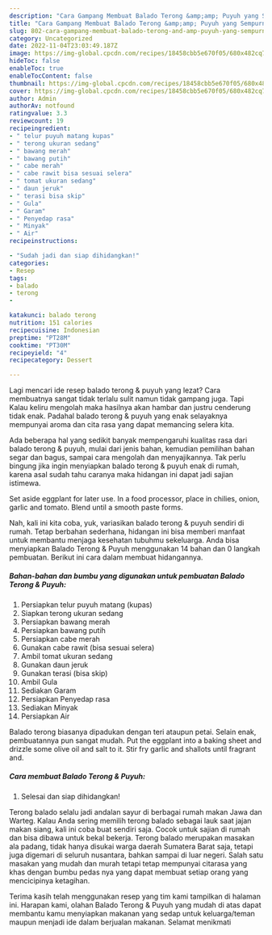 ```yaml
---
description: "Cara Gampang Membuat Balado Terong &amp;amp; Puyuh yang Sempurna, Buat Buka Puasa}"
title: "Cara Gampang Membuat Balado Terong &amp;amp; Puyuh yang Sempurna, Buat Buka Puasa}"
slug: 802-cara-gampang-membuat-balado-terong-and-amp-puyuh-yang-sempurna-buat-buka-puasa
category: Uncategorized
date: 2022-11-04T23:03:49.187Z
image: https://img-global.cpcdn.com/recipes/18458cbb5e670f05/680x482cq70/balado-terong-puyuh-foto-resep-utama.jpg
hideToc: false
enableToc: true
enableTocContent: false
thumbnail: https://img-global.cpcdn.com/recipes/18458cbb5e670f05/680x482cq70/balado-terong-puyuh-foto-resep-utama.jpg
cover: https://img-global.cpcdn.com/recipes/18458cbb5e670f05/680x482cq70/balado-terong-puyuh-foto-resep-utama.jpg
author: Admin
authorAv: notfound
ratingvalue: 3.3
reviewcount: 19
recipeingredient:
- " telur puyuh matang kupas"
- " terong ukuran sedang"
- " bawang merah"
- " bawang putih"
- " cabe merah"
- " cabe rawit bisa sesuai selera"
- " tomat ukuran sedang"
- " daun jeruk"
- " terasi bisa skip"
- " Gula"
- " Garam"
- " Penyedap rasa"
- " Minyak"
- " Air"
recipeinstructions:

- "Sudah jadi dan siap dihidangkan!"
categories:
- Resep
tags:
- balado
- terong
- 

katakunci: balado terong  
nutrition: 151 calories
recipecuisine: Indonesian
preptime: "PT28M"
cooktime: "PT30M"
recipeyield: "4"
recipecategory: Dessert

---
```



Lagi mencari ide resep balado terong &amp; puyuh yang lezat? Cara membuatnya sangat tidak terlalu sulit namun tidak gampang juga. Tapi Kalau keliru mengolah maka hasilnya akan hambar dan justru cenderung tidak enak. Padahal balado terong &amp; puyuh yang enak selayaknya mempunyai aroma dan cita rasa yang dapat memancing selera kita.


Ada beberapa hal yang sedikit banyak mempengaruhi kualitas rasa dari balado terong &amp; puyuh, mulai dari jenis bahan, kemudian pemilihan bahan segar dan bagus, sampai cara mengolah dan menyajikannya. Tak perlu bingung jika ingin menyiapkan balado terong &amp; puyuh enak di rumah, karena asal sudah tahu caranya maka hidangan ini dapat jadi sajian istimewa.

Set aside eggplant for later use. In a food processor, place in chilies, onion, garlic and tomato. Blend until a smooth paste forms.


Nah, kali ini kita coba, yuk, variasikan balado terong &amp; puyuh sendiri di rumah. Tetap berbahan sederhana, hidangan ini bisa memberi manfaat untuk membantu menjaga kesehatan tubuhmu sekeluarga. Anda bisa menyiapkan Balado Terong &amp; Puyuh menggunakan 14 bahan dan 0 langkah pembuatan. Berikut ini cara dalam membuat hidangannya.

<!--inarticleads1-->

##### Bahan-bahan dan bumbu yang digunakan untuk pembuatan Balado Terong &amp; Puyuh:

1. Persiapkan  telur puyuh matang (kupas)
1. Siapkan  terong ukuran sedang
1. Persiapkan  bawang merah
1. Persiapkan  bawang putih
1. Persiapkan  cabe merah
1. Gunakan  cabe rawit (bisa sesuai selera)
1. Ambil  tomat ukuran sedang
1. Gunakan  daun jeruk
1. Gunakan  terasi (bisa skip)
1. Ambil  Gula
1. Sediakan  Garam
1. Persiapkan  Penyedap rasa
1. Sediakan  Minyak
1. Persiapkan  Air


Balado terong biasanya dipadukan dengan teri ataupun petai. Selain enak, pembuatannya pun sangat mudah. Put the eggplant into a baking sheet and drizzle some olive oil and salt to it. Stir fry garlic and shallots until fragrant and. 

<!--inarticleads2-->

##### Cara membuat Balado Terong &amp; Puyuh:


1. Selesai dan siap dihidangkan!

Terong balado selalu jadi andalan sayur di berbagai rumah makan Jawa dan Warteg. Kalau Anda sering memilih terong balado sebagai lauk saat jajan makan siang, kali ini coba buat sendiri saja. Cocok untuk sajian di rumah dan bisa dibawa untuk bekal bekerja. Terong balado merupakan masakan ala padang, tidak hanya disukai warga daerah Sumatera Barat saja, tetapi juga digemari di seluruh nusantara, bahkan sampai di luar negeri. Salah satu masakan yang mudah dan murah tetapi tetap mempunyai citarasa yang khas dengan bumbu pedas nya yang dapat membuat setiap orang yang mencicipinya ketagihan. 

Terima kasih telah menggunakan resep yang tim kami tampilkan di halaman ini. Harapan kami, olahan Balado Terong &amp; Puyuh yang mudah di atas dapat membantu kamu menyiapkan makanan yang sedap untuk keluarga/teman maupun menjadi ide dalam berjualan makanan. Selamat menikmati
